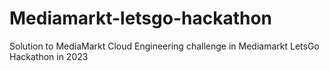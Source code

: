 # Mediamarkt-letsgo-hackathon
Solution to MediaMarkt Cloud Engineering challenge in Mediamarkt LetsGo Hackathon in 2023
